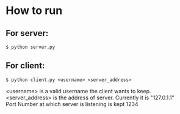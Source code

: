 # How to run

## For server:
```$ python server.py```

## For client:
```$ python client.py <username> <server_address>```  

\<username> is a valid username the client wants to keep.  
\<server_address> is the address of server. Currently it is "127.0.1.1"  
Port Number at which server is listening is kept   1234